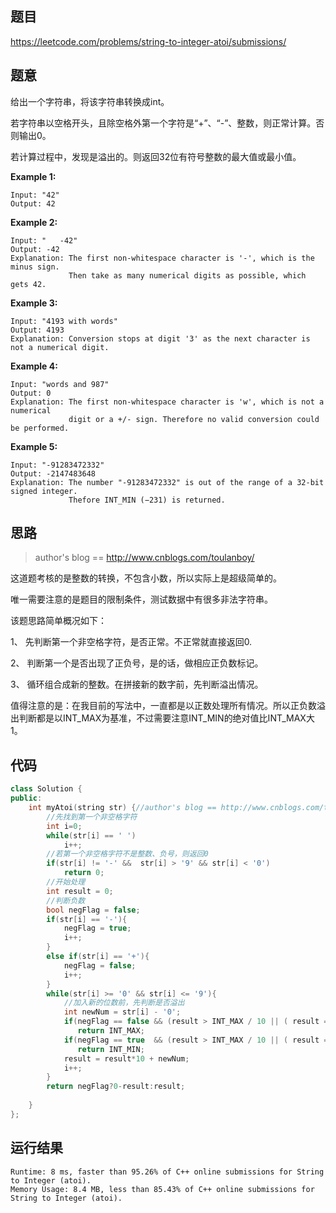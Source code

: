 ## 题目

<https://leetcode.com/problems/string-to-integer-atoi/submissions/>

## 题意

给出一个字符串，将该字符串转换成int。

若字符串以空格开头，且除空格外第一个字符是“+”、“-”、整数，则正常计算。否则输出0。

若计算过程中，发现是溢出的。则返回32位有符号整数的最大值或最小值。

**Example 1:**

```
Input: "42"
Output: 42
```

**Example 2:**

```
Input: "   -42"
Output: -42
Explanation: The first non-whitespace character is '-', which is the minus sign.
             Then take as many numerical digits as possible, which gets 42.
```

**Example 3:**

```
Input: "4193 with words"
Output: 4193
Explanation: Conversion stops at digit '3' as the next character is not a numerical digit.
```

**Example 4:**

```
Input: "words and 987"
Output: 0
Explanation: The first non-whitespace character is 'w', which is not a numerical 
             digit or a +/- sign. Therefore no valid conversion could be performed.
```

**Example 5:**

```
Input: "-91283472332"
Output: -2147483648
Explanation: The number "-91283472332" is out of the range of a 32-bit signed integer.
             Thefore INT_MIN (−231) is returned.
```

## 思路

> author's blog == http://www.cnblogs.com/toulanboy/

这道题考核的是整数的转换，不包含小数，所以实际上是超级简单的。

唯一需要注意的是题目的限制条件，测试数据中有很多非法字符串。

该题思路简单概况如下：

1、 先判断第一个非空格字符，是否正常。不正常就直接返回0.

2、 判断第一个是否出现了正负号，是的话，做相应正负数标记。

3、 循环组合成新的整数。在拼接新的数字前，先判断溢出情况。

值得注意的是：在我目前的写法中，一直都是以正数处理所有情况。所以正负数溢出判断都是以INT_MAX为基准，不过需要注意INT_MIN的绝对值比INT_MAX大1。

 

## 代码

```c++
class Solution {
public:
    int myAtoi(string str) {//author's blog == http://www.cnblogs.com/toulanboy/
        //先找到第一个非空格字符
        int i=0;
        while(str[i] == ' ')
            i++;
        //若第一个非空格字符不是整数、负号，则返回0
        if(str[i] != '-' &&  str[i] > '9' && str[i] < '0')
            return 0;
        //开始处理
        int result = 0;
        //判断负数
        bool negFlag = false;
        if(str[i] == '-'){
            negFlag = true;
            i++;
        }
        else if(str[i] == '+'){
            negFlag = false;
            i++;
        }
        while(str[i] >= '0' && str[i] <= '9'){
            //加入新的位数前，先判断是否溢出
            int newNum = str[i] - '0';
            if(negFlag == false && (result > INT_MAX / 10 || ( result == INT_MAX / 10 && newNum > 7)))
               return INT_MAX;
            if(negFlag == true  && (result > INT_MAX / 10 || ( result == INT_MAX / 10 && newNum >= 8)))
               return INT_MIN;
            result = result*10 + newNum;
            i++;
        }
        return negFlag?0-result:result;
        
    }
};
```


## 运行结果

```
Runtime: 8 ms, faster than 95.26% of C++ online submissions for String to Integer (atoi).
Memory Usage: 8.4 MB, less than 85.43% of C++ online submissions for String to Integer (atoi).
```

